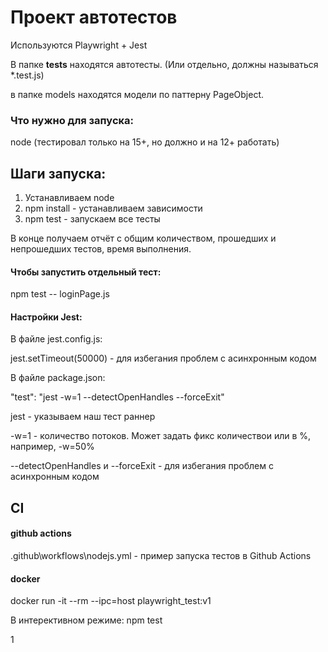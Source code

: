 # Проект автотестов
Используются Playwright + Jest

В папке __tests__ находятся автотесты. (Или отдельно, должны называться *.test.js)

в папке models находятся модели по паттерну PageObject.

### Что нужно для запуска:
node (тестировал только на 15+, но должно и на 12+ работать)

## Шаги запуска:
1. Устанавливаем node
2. npm install - устанавливаем зависимости
3. npm test - запускаем все тесты

В конце получаем отчёт с общим количеством, прошедших и непрошедших тестов, время выполнения.


#### Чтобы запустить отдельный тест:
npm test -- loginPage.js

#### Настройки Jest:

В файле jest.config.js:

jest.setTimeout(50000) - для избегания проблем с асинхронным кодом

В файле package.json:

"test": "jest -w=1 --detectOpenHandles --forceExit"

jest - указываем наш тест раннер

-w=1 - количество потоков. Может задать фикс количествои или в %, например, -w=50%

--detectOpenHandles и --forceExit - для избегания проблем с асинхронным кодом

## CI

#### github actions
.github\workflows\nodejs.yml - пример запуска тестов в Github Actions

#### docker
docker run -it --rm --ipc=host playwright_test:v1

В интерективном режиме:
npm test

1
